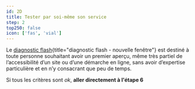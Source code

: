 ```yaml
---
id: 2D
title: Tester par soi-même son service
step: 2
top250: false
icon: ['fas', 'vial']
---
```


Le [diagnostic flash](https://design.numerique.gouv.fr/outils/diagnostic-flash/){title="diagnostic flash - nouvelle fenêtre"} est destiné à toute personne souhaitant avoir un premier aperçu, même très partiel de l’accessibilité d’un site ou d’une démarche en ligne, sans avoir d’expertise particulière et en n’y consacrant que peu de temps.

Si tous les critères sont <em>ok</em>, <strong>aller directement à l'étape 6</strong>
